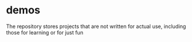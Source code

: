 # demos
The repository stores projects that are not written for actual use, including those for learning or for just fun
